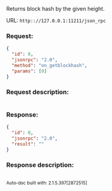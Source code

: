 Returns block hash by the given height.

URL: ```http:://127.0.0.1:11211/json_rpc```
### Request: 
```json
{
  "id": 0,
  "jsonrpc": "2.0",
  "method": "on_getblockhash",
  "params": [0]
}
```
### Request description: 
```

```
### Response: 
```json
{
  "id": 0,
  "jsonrpc": "2.0",
  "result": ""
}
```
### Response description: 
```

```
<sub>Auto-doc built with: 2.1.5.397[2872515]</sub>